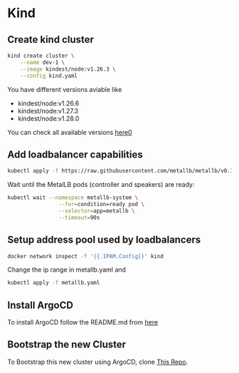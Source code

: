 # Kind

## Create kind cluster

```sh
kind create cluster \
    --name dev-1 \
    --image kindest/node:v1.26.3 \
    --config kind.yaml
```

You have different versions aviable like

- kindest/node:v1.26.6
- kindest/node:v1.27.3
- kindest/node:v1.28.0

You can check all available versions [here0](https://hub.docker.com/r/kindest/node/tags?page=1&name=27)

## Add loadbalancer capabilities

```sh
kubectl apply -f https://raw.githubusercontent.com/metallb/metallb/v0.13.7/config/manifests/metallb-native.yaml
```

Wait until the MetalLB pods (controller and speakers) are ready:

```sh
kubectl wait --namespace metallb-system \
                --for=condition=ready pod \
                --selector=app=metallb \
                --timeout=90s
```

## Setup address pool used by loadbalancers

```sh
docker network inspect -f '{{.IPAM.Config}}' kind
```

Change the ip range in metallb.yaml and

```sh
kubectl apply -f metallb.yaml
```

## Install ArgoCD

To install ArgoCD follow the README.md from [here](https://github.com/mkoellges/argocd-demo)

## Bootstrap the new Cluster

To Bootstrap this new cluster using ArgoCD, clone [This Repo](https://github.com/mkoellges/argocd-ops).

